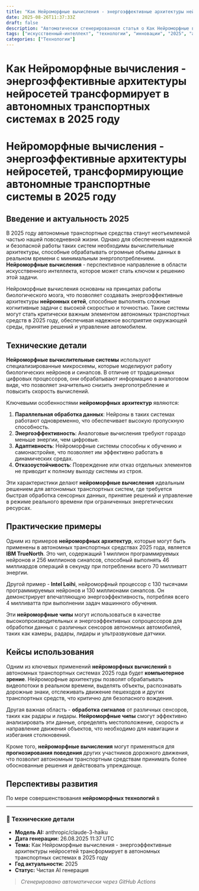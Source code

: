 ```yaml
---
title: "Как Нейроморфные вычисления - энергоэффективные архитектуры нейросетей трансформирует в автономных транспортных системах в 2025 году"
date: 2025-08-26T11:37:33Z
draft: false
description: "Автоматически сгенерированная статья о Как Нейроморфные вычисления - энергоэффективные архитектуры нейросетей трансформирует в автономных транспортных системах в 2025 году"
tags: ["искусственный-интеллект", "технологии", "инновации", "2025", "ai"]
categories: ["Технологии"]
---
```


# Как Нейроморфные вычисления - энергоэффективные архитектуры нейросетей трансформирует в автономных транспортных системах в 2025 году



# Нейроморфные вычисления - энергоэффективные архитектуры нейросетей, трансформирующие автономные транспортные системы в 2025 году

## Введение и актуальность 2025

В 2025 году автономные транспортные средства станут неотъемлемой частью нашей повседневной жизни. Однако для обеспечения надежной и безопасной работы таких систем необходимы вычислительные архитектуры, способные обрабатывать огромные объемы данных в реальном времени с минимальным энергопотреблением. **Нейроморфные вычисления** - перспективное направление в области искусственного интеллекта, которое может стать ключом к решению этой задачи.

Нейроморфные вычисления основаны на принципах работы биологического мозга, что позволяет создавать энергоэффективные архитектуры **нейронных сетей**, способные выполнять сложные когнитивные задачи с высокой скоростью и точностью. Такие системы могут стать критически важным элементом автономных транспортных средств в 2025 году, обеспечивая надежное восприятие окружающей среды, принятие решений и управление автомобилем.

## Технические детали

**Нейроморфные вычислительные системы** используют специализированные микросхемы, которые моделируют работу биологических нейронов и синапсов. В отличие от традиционных цифровых процессоров, они обрабатывают информацию в аналоговом виде, что позволяет значительно снизить энергопотребление и повысить скорость вычислений.

Ключевыми особенностями **нейроморфных архитектур** являются:

1. **Параллельная обработка данных**: Нейроны в таких системах работают одновременно, что обеспечивает высокую пропускную способность.
2. **Энергоэффективность**: Аналоговые вычисления требуют гораздо меньше энергии, чем цифровые.
3. **Адаптивность**: Нейроморфные системы способны к обучению и самонастройке, что позволяет им эффективно работать в динамических средах.
4. **Отказоустойчивость**: Повреждение или отказ отдельных элементов не приводит к полному выходу системы из строя.

Эти характеристики делают **нейроморфные вычисления** идеальным решением для автономных транспортных систем, где требуется быстрая обработка сенсорных данных, принятие решений и управление в режиме реального времени при ограниченных энергетических ресурсах.

## Практические примеры

Одним из примеров **нейроморфных архитектур**, которые могут быть применены в автономных транспортных средствах 2025 года, является **IBM TrueNorth**. Это чип, содержащий 1 миллион программируемых нейронов и 256 миллионов синапсов, способный выполнять 46 миллиардов операций в секунду при потреблении всего 70 милливатт энергии.

Другой пример - **Intel Loihi**, нейроморфный процессор с 130 тысячами программируемых нейронов и 130 миллионами синапсов. Он демонстрирует впечатляющую энергоэффективность, потребляя всего 4 милливатта при выполнении задач машинного обучения.

Эти **нейроморфные чипы** могут использоваться в качестве высокопроизводительных и энергоэффективных сопроцессоров для обработки данных с различных сенсоров автономных автомобилей, таких как камеры, радары, лидары и ультразвуковые датчики.

## Кейсы использования

Одним из ключевых применений **нейроморфных вычислений** в автономных транспортных системах 2025 года будет **компьютерное зрение**. Нейроморфные архитектуры позволят обрабатывать видеопотоки в реальном времени, выделять объекты, распознавать дорожные знаки, отслеживать движение пешеходов и других транспортных средств, что критично для безопасного вождения.

Другая важная область - **обработка сигналов** от различных сенсоров, таких как радары и лидары. **Нейроморфные чипы** смогут эффективно анализировать эти данные, определять местоположение, скорость и направление движения объектов, что необходимо для навигации и избегания столкновений.

Кроме того, **нейроморфные вычисления** могут применяться для **прогнозирования поведения** других участников дорожного движения, что позволит автономным транспортным средствам принимать более обоснованные решения и действовать упреждающе.

## Перспективы развития

По мере совершенствования **нейроморфных технологий** в

---

### 🔧 Технические детали

- **Модель AI:** anthropic/claude-3-haiku
- **Дата генерации:** 26.08.2025 11:37 UTC
- **Тема:** Как Нейроморфные вычисления - энергоэффективные архитектуры нейросетей трансформирует в автономных транспортных системах в 2025 году
- **Год актуальности:** 2025
- **Статус:** Чистая AI генерация

> *Сгенерировано автоматически через GitHub Actions*
